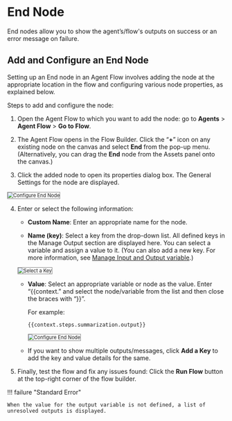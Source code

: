 # End Node

End nodes allow you to show the agent’s/flow's outputs on success or an error message on failure.   

## Add and Configure an End Node

Setting up an End node in an Agent Flow involves adding the node at the appropriate location in the flow and configuring various node properties, as explained below.

Steps to add and configure the node:

1. Open the Agent Flow to which you want to add the node: go to **Agents** > **Agent Flow** > **Go to Flow**.

2. The Agent Flow opens in the Flow Builder. Click the “**+**” icon on any existing node on the canvas and select **End** from the pop-up menu. (Alternatively, you can drag the **End** node from the Assets panel onto the canvas.)

3. Click the added node to open its properties dialog box. The General Settings for the node are displayed.  
<img src="../images/end-node-configure.png" alt="Configure End Node" title="Configure End Node" style="border: 1px solid gray; zoom:80%;">

4. Enter or select the following information:

    * **Custom Name**: Enter an appropriate name for the node.
    
    * **Name (key)**: Select a key from the drop-down list. All defined keys in the Manage Output section are displayed here. You can select a variable and assign a value to it. (You can also add a new key. For more information, see [Manage Input and Output variable](../../agents-flows/perform-other-actions-on-the-flow-builder/manage-input-and-output.md).)  
    <img src="../images/select-a-key.png" alt="Select a Key" title="Select a Key" style="border: 1px solid gray; zoom:80%;">
    
    * **Value**: Select an appropriate variable or node as the value. Enter “{{context.” and select the node/variable from the list and then close the braces with “}}”.
    
        For example:
        ~~~
        {{context.steps.summarization.output}}
        ~~~  
        <img src="../images/end-node-success-output.png" alt="Configure End Node" title="Configure End Node" style="border: 1px solid gray; zoom:80%;">

    * If you want to show multiple outputs/messages, click **Add a Key** to add the key and value details for the same.

5. Finally, test the flow and fix any issues found: Click the **Run Flow** button at the top-right corner of the flow builder.

!!! failure "Standard Error"

    When the value for the output variable is not defined, a list of unresolved outputs is displayed.


